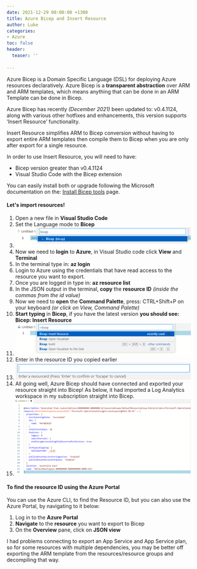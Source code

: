 ```yaml
---
date: 2021-12-29 00:00:00 +1300
title: Azure Bicep and Insert Resource
author: Luke
categories:
- Azure
toc: false
header:
  teaser: ''

---
```

Azure Bicep is a Domain Specific Language (DSL) for deploying Azure resources declaratively. Azure Bicep is a **transparent abstraction** over ARM and ARM templates, which means anything that can be done in an ARM Template can be done in Bicep.

Azure Bicep has recently _(December 2021)_ been updated to: v0.4.1124, along with various other hotfixes and enhancements, this version supports ‘Insert Resource’ functionality.

Insert Resource simplifies ARM to Bicep conversion without having to export entire ARM templates then compile them to Bicep when you are only after export for a single resource.

In order to use Insert Resource, you will need to have:

* Bicep version greater than v0.4.1124
* Visual Studio Code with the Bicep extension

You can easily install both or upgrade following the Microsoft documentation on the: [Install Bicep tools](https://docs.microsoft.com/en-us/azure/azure-resource-manager/bicep/install) page.

#### Let's import resources!

 1. Open a new file in **Visual Studio Code**
 2. Set the Language mode to **Bicep**
 3. ![Visual Studio Code - Bicep](/uploads/bicep.png "Visual Studio Code - Bicep")
 4. Now we need to **login** to **Azure**, in Visual Studio code click **View** and **Terminal**
 5. In the terminal type in: **az login**
 6. Login to Azure using the credentials that have read access to the resource you want to export.
 7. Once you are logged in type in: **az resource list**
 8. In the JSON output in the terminal, **copy** the **resource ID** _(inside the commas from the id value)_
 9. Now we need to **open** the **Command Palette**, press: CTRL+Shift+P on your keyboard _(or click on View, Command Palette)_
10. **Start typing** in **Bicep**, if you have the latest version **you should see: Bicep: Insert Resource**
11. ![Azure Bicep - Insert Resource](/uploads/bicepinsertresource.png "Azure Bicep - Insert Resource")
12. Enter in the resource ID you copied earlier
13. ![](/uploads/bicepinsertresourceenterresourceid.png)
14. All going well, Azure Bicep should have connected and exported your resource straight into Bicep! As below, it had imported a Log Analytics workspace in my subscription straight into Bicep.
15. ![](/uploads/bicepinsertedresource.png)

#### To find the resource ID using the Azure Portal

You can use the Azure CLI, to find the Resource ID, but you can also use the Azure Portal, by navigating to it below:

1. Log in to the **Azure Portal**
2. **Navigate** to the **resource** you want to export to Bicep
3. On the **Overview** pane, click on **JSON view**

I had problems connecting to export an App Service and App Service plan, so for some resources with multiple dependencies, you may be better off exporting the ARM template from the resources/resource groups and decompiling that way.